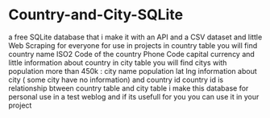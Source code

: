 # Country-and-City-SQLite
a free SQLite database that i make it with an API and a CSV dataset and little Web Scraping for everyone for use in projects
in country table you will find country name ISO2 Code of the country Phone Code capital currency and little information about country
in city table you will find citys with population more than 450k : city name population lat lng information about city ( some city have no information)
and country id country id is relationship btween country table and city table
i make this database for personal use in a test weblog and if its usefull for you you can use it in your project 
